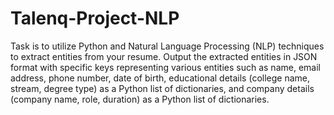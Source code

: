 # Talenq-Project-NLP


Task is to utilize Python and Natural Language Processing (NLP) techniques to extract entities from your resume. Output the extracted entities in JSON format with specific keys representing various entities such as name, email address, phone number, date of birth, educational details (college name, stream, degree type) as a Python list of dictionaries, and company details (company name, role, duration) as a Python list of dictionaries.
